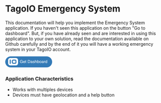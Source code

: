# TagoIO Emergency System

This documentation will help you implement the Emergency System application. If you haven't seen this application on the button "Go to dashboard". But, if you have already seen and are interested in using this application to your own solution, read the documentation available on Github carefully and by the end of it you will have a working emergency system in your TagoIO account.


[![Get Dashboard](https://raw.githubusercontent.com/tago-io/explore-asset-tracking/master/images/getdashboard.png?raw=true)](https://admin.develop.tago.io/explore)

### Application Characteristics
- Works with multiples devices
- Devices must have geolocation and a help button
